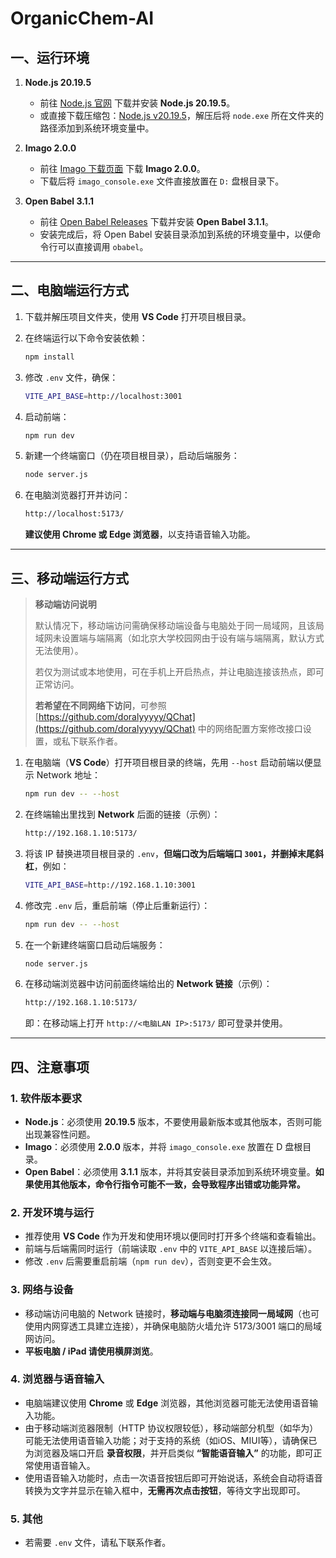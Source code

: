 # OrganicChem-AI

## 一、运行环境

1. **Node.js 20.19.5**
   
   * 前往 [Node.js 官网](https://nodejs.org/) 下载并安装 **Node.js 20.19.5**。
   * 或直接下载压缩包：[Node.js v20.19.5](https://nodejs.org/dist/v20.19.5/)，解压后将 `node.exe` 所在文件夹的路径添加到系统环境变量中。

2. **Imago 2.0.0**
   
   * 前往 [Imago 下载页面](https://lifescience.opensource.epam.com/download/imago.html) 下载 **Imago 2.0.0**。
   * 下载后将 `imago_console.exe` 文件直接放置在 `D:` 盘根目录下。

3. **Open Babel 3.1.1**
   
   * 前往 [Open Babel Releases](https://github.com/openbabel/openbabel/releases) 下载并安装 **Open Babel 3.1.1**。
   * 安装完成后，将 Open Babel 安装目录添加到系统的环境变量中，以便命令行可以直接调用 `obabel`。

---

## 二、电脑端运行方式

1. 下载并解压项目文件夹，使用 **VS Code** 打开项目根目录。
2. 在终端运行以下命令安装依赖：

   ```bash
   npm install
   ```
3. 修改 `.env` 文件，确保：

   ```bash
   VITE_API_BASE=http://localhost:3001
   ```
4. 启动前端：

   ```bash
   npm run dev
   ```
5. 新建一个终端窗口（仍在项目根目录），启动后端服务：

   ```bash
   node server.js
   ```
6. 在电脑浏览器打开并访问：

   ```bash
   http://localhost:5173/
   ```
   **建议使用 Chrome 或 Edge 浏览器**，以支持语音输入功能。
   
---

## 三、移动端运行方式

> **移动端访问说明**
>
> 默认情况下，移动端访问需确保移动端设备与电脑处于同一局域网，且该局域网未设置端与端隔离（如北京大学校园网由于设有端与端隔离，默认方式无法使用）。
>
> 若仅为测试或本地使用，可在手机上开启热点，并让电脑连接该热点，即可正常访问。
>
> **若希望在不同网络下访问**，可参照 [https://github.com/doralyyyyy/QChat](https://github.com/doralyyyyy/QChat) 中的网络配置方案修改接口设置，或私下联系作者。

1. 在电脑端（**VS Code**）打开项目根目录的终端，先用 `--host` 启动前端以便显示 Network 地址：

   ```bash
   npm run dev -- --host
   ```
2. 在终端输出里找到 **Network** 后面的链接（示例）：

   ```bash
   http://192.168.1.10:5173/
   ```
3. 将该 IP 替换进项目根目录的 `.env`，**但端口改为后端端口 `3001`，并删掉末尾斜杠**，例如：

   ```bash
   VITE_API_BASE=http://192.168.1.10:3001
   ```
4. 修改完 `.env` 后，重启前端（停止后重新运行）：

   ```bash
   npm run dev -- --host
   ```
5. 在一个新建终端窗口启动后端服务：

   ```bash
   node server.js
   ```
6. 在移动端浏览器中访问前面终端给出的 **Network 链接**（示例）：

   ```bash
   http://192.168.1.10:5173/
   ```
   
   即：在移动端上打开 `http://<电脑LAN IP>:5173/` 即可登录并使用。

---

## 四、注意事项

### 1. 软件版本要求

* **Node.js**：必须使用 **20.19.5** 版本，不要使用最新版本或其他版本，否则可能出现兼容性问题。
* **Imago**：必须使用 **2.0.0** 版本，并将 `imago_console.exe` 放置在 D 盘根目录。
* **Open Babel**：必须使用 **3.1.1** 版本，并将其安装目录添加到系统环境变量。**如果使用其他版本，命令行指令可能不一致，会导致程序出错或功能异常。**

### 2. 开发环境与运行

* 推荐使用 **VS Code** 作为开发和使用环境以便同时打开多个终端和查看输出。
* 前端与后端需同时运行（前端读取 `.env` 中的 `VITE_API_BASE` 以连接后端）。
* 修改 `.env` 后需要重启前端（`npm run dev`），否则变更不会生效。

### 3. 网络与设备

* 移动端访问电脑的 Network 链接时，**移动端与电脑须连接同一局域网**（也可使用内网穿透工具建立连接），并确保电脑防火墙允许 5173/3001 端口的局域网访问。
* **平板电脑 / iPad 请使用横屏浏览**。

### 4. 浏览器与语音输入

* 电脑端建议使用 **Chrome** 或 **Edge** 浏览器，其他浏览器可能无法使用语音输入功能。
* 由于移动端浏览器限制（HTTP 协议权限较低），移动端部分机型（如华为）可能无法使用语音输入功能；对于支持的系统（如iOS、MIUI等），请确保已为浏览器及端口开启 **录音权限**，并开启类似 **“智能语音输入”** 的功能，即可正常使用语音输入。
* 使用语音输入功能时，点击一次语音按钮后即可开始说话，系统会自动将语音转换为文字并显示在输入框中，**无需再次点击按钮**，等待文字出现即可。

### 5. 其他

* 若需要 `.env` 文件，请私下联系作者。
